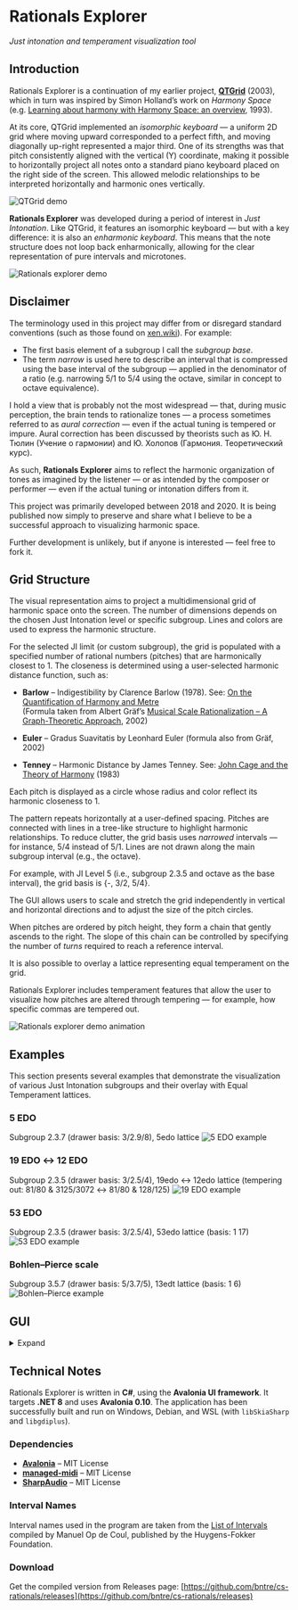 # Rationals Explorer
*Just intonation and temperament visualization tool*

## Introduction

Rationals Explorer is a continuation of my earlier project, [**QTGrid**](https://bntr.planet.ee/wiki/?id=qtgrid) (2003), which in turn was inspired by Simon Holland’s work on *Harmony Space* (e.g. [Learning about harmony with Harmony Space: an overview](https://oro.open.ac.uk/59664/1/Hsp%20Music%20AI%20ED.pdf), 1993).

At its core, QTGrid implemented an *isomorphic keyboard* — a uniform 2D grid where moving upward corresponded to a perfect fifth, and moving diagonally up-right represented a major third. One of its strengths was that pitch consistently aligned with the vertical (Y) coordinate, making it possible to horizontally project all notes onto a standard piano keyboard placed on the right side of the screen. This allowed melodic relationships to be interpreted horizontally and harmonic ones vertically.

![QTGrid demo](images/1_QTGrid.png)

**Rationals Explorer** was developed during a period of interest in *Just Intonation*. Like QTGrid, it features an isomorphic keyboard — but with a key difference: it is also an *enharmonic keyboard*. This means that the note structure does not loop back enharmonically, allowing for the clear representation of pure intervals and microtones.

![Rationals explorer demo](images/2_RationalsExplorer_demo1.png)

## Disclaimer

The terminology used in this project may differ from or disregard standard conventions (such as those found on [xen.wiki](https://xen.wiki/)). For example:

- The first basis element of a subgroup I call the *subgroup base*.
- The term *narrow* is used here to describe an interval that is compressed using the base interval of the subgroup — applied in the denominator of a ratio (e.g. narrowing 5/1 to 5/4 using the octave, similar in concept to octave equivalence).

I hold a view that is probably not the most widespread — that, during music perception, the brain tends to rationalize tones — a process sometimes referred to as *aural correction* — even if the actual tuning is tempered or impure.
Aural correction has been discussed by theorists such as Ю. Н. Тюлин (Учение о гармонии) and Ю. Холопов (Гармония. Теоретический курс).

As such, **Rationals Explorer** aims to reflect the harmonic organization of tones as imagined by the listener — or as intended by the composer or performer — even if the actual tuning or intonation differs from it.

This project was primarily developed between 2018 and 2020. It is being published now simply to preserve and share what I believe to be a successful approach to visualizing harmonic space.

Further development is unlikely, but if anyone is interested — feel free to fork it.

## Grid Structure

The visual representation aims to project a multidimensional grid of harmonic space onto the screen. The number of dimensions depends on the chosen Just Intonation level or specific subgroup. Lines and colors are used to express the harmonic structure.

For the selected JI limit (or custom subgroup), the grid is populated with a specified number of rational numbers (pitches) that are harmonically closest to 1. The closeness is determined using a user-selected harmonic distance function, such as:

- **Barlow** – Indigestibility by Clarence Barlow (1978). See: [On the Quantification of Harmony and Metre](https://www.mat.ucsb.edu/Publications/Quantification_of_Harmony_and_Metre.pdf)  
  (Formula taken from Albert Gräf’s [Musical Scale Rationalization – A Graph-Theoretic Approach](https://www.musikinformatik.uni-mainz.de/schriftenreihe/nr45/scale.pdf), 2002)

- **Euler** – Gradus Suavitatis by Leonhard Euler (formula also from Gräf, 2002)

- **Tenney** – Harmonic Distance by James Tenney. See: [John Cage and the Theory of Harmony](https://www.plainsound.org/pdfs/JC&ToH.pdf)   (1983)  

Each pitch is displayed as a circle whose radius and color reflect its harmonic closeness to 1.

The pattern repeats horizontally at a user-defined spacing. Pitches are connected with lines in a tree-like structure to highlight harmonic relationships. To reduce clutter, the grid basis uses *narrowed* intervals — for instance, 5/4 instead of 5/1. Lines are not drawn along the main subgroup interval (e.g., the octave).

For example, with JI Level 5 (i.e., subgroup 2.3.5 and octave as the base interval), the grid basis is {-, 3/2, 5/4}.  

The GUI allows users to scale and stretch the grid independently in vertical and horizontal directions and to adjust the size of the pitch circles.

When pitches are ordered by pitch height, they form a chain that gently ascends to the right. The slope of this chain can be controlled by specifying the number of *turns* required to reach a reference interval.

It is also possible to overlay a lattice representing equal temperament on the grid.

Rationals Explorer includes temperament features that allow the user to visualize how pitches are altered through tempering — for example, how specific commas are tempered out.

![Rationals explorer demo animation](images/2_RationalsExplorer_anim.gif)

## Examples
This section presents several examples that demonstrate the visualization of various Just Intonation subgroups and their overlay with Equal Temperament lattices.

### 5 EDO
Subgroup 2.3.7 (drawer basis: 3/2.9/8), 5edo lattice
![5 EDO example](images/3_5edo.png)

### 19 EDO ↔ 12 EDO
Subgroup 2.3.5 (drawer basis: 3/2.5/4), 19edo ↔ 12edo lattice (tempering out: 81/80 & 3125/3072 ↔ 81/80 & 128/125)
![19 EDO example](images/3_19edo-12edo.gif)

### 53 EDO
Subgroup 2.3.5 (drawer basis: 3/2.5/4), 53edo lattice (basis: 1 17)
![53 EDO example](images/3_53edo.png)

### Bohlen–Pierce scale
Subgroup 3.5.7 (drawer basis: 5/3.7/5), 13edt lattice (basis: 1 6)
![Bohlen–Pierce example](images/3_BP.png)


## GUI
<details><summary>Expand</summary>

### Sidebar

**Primes**
- **Limit** – Just Intonation limit prime (e.g. 3, 5, ...)
- **Subgroup** – A custom JI subgroup (overrides Limit), e.g. "2.3.7" or "2.5/3.7"

**Generate**
- **Distance** – Harmonic distance function (Barlow, Euler, Tenney)
- **Count** – Number of rational pitches to generate

**Chain slope**
- **Reference** – A reference ratio (e.g. 3/2)
- **Turns** – Number of turns the chain takes to reach the reference

**Temperament**
- Left vertical bar – Selects rows for deletion or reordering
- **Rational** – e.g. 256/243 or monzo [8 -5>
- **Cents** – Tempered value in cents (0 means tempered out)
- **Add** – Adds an interval to the temperament
- **Slider** – Global temperament measure; applies the temperament to the grid

**Degrees**
- **Threshold** – Degree threshold in cents. If set, notes closer than this value merge into a degree (marked yellow)

**Sound**
- **Mode** – Sound generation mode: MIDI, Wave, or WavePartialsTempered
  - *WavePartialsTempered* filters and tempers partials according to current settings (partial heights are shown as green horizontal lines)

**ED lattice**
- Equal division lattices, e.g. "12edo", "19ed3", "12ed2 4 7" (last numbers define basis degrees)

**Selection**
- Shows selected rationals

**Cursor & Info Box**
- Displays data about the currently highlighted pitch (ratio, monzo, narrow coefficients, cents, harmonicity)
- Also shows interval relations to selected notes

*Note: Rationals can be entered as fractions (e.g. '3/2') or in monzo notation ('[8 -5>')*

### Menu

**Preset** – Save, open, or reset sidebar and view settings  
**Image** – Save current view as PNG or SVG, or open SVG in the default app

### Mouse Controls

- **Wheel** – Vertical scroll
- **Ctrl + Wheel** – Zoom
- **Shift + Wheel** – Stretch zoom
- **Alt + Wheel** – Scale notes
- **Mouse move** – Highlight pitch (green path shown)
- **Left-click** – Play highlighted pitch
- **Ctrl + Left-click** – Add/remove note from selection
- **Middle-drag** – Pan the grid
- **Shift + Mouse move** – Lock highlight
- **Alt + Mouse move** – Highlight a custom pitch (outside the grid)
- **Alt + Left-click** – Play custom pitch
</details>

## Technical Notes

Rationals Explorer is written in **C#**, using the **Avalonia UI framework**. It targets **.NET 8** and uses **Avalonia 0.10**. The application has been successfully built and run on Windows, Debian, and WSL (with `libSkiaSharp` and `libgdiplus`).

### Dependencies

- [**Avalonia**](https://github.com/AvaloniaUI/Avalonia) – MIT License
- [**managed-midi**](https://github.com/atsushieno/managed-midi) – MIT License
- [**SharpAudio**](https://github.com/feliwir/SharpAudio) – MIT License

### Interval Names

Interval names used in the program are taken from the [List of Intervals](https://www.huygens-fokker.org/docs/intervals.html) compiled by Manuel Op de Coul, published by the Huygens-Fokker Foundation.

### Download

Get the compiled version from Releases page: [https://github.com/bntre/cs-rationals/releases](https://github.com/bntre/cs-rationals/releases)
